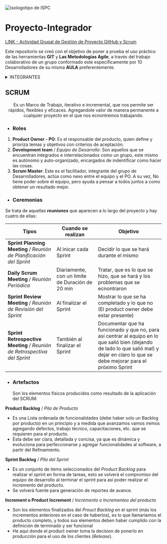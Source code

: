 ![isologotipo de ISPC](https://www.ispc.edu.ar/wp-content/uploads/2020/09/Isologotipo_ISPC_blanco-transparente-300x200.png)

# **Proyecto-Integrador**

[LINK - Actividad Grupal de Gestión de Proyecto GitHub y Scrum](https://docs.google.com/document/u/2/d/e/2PACX-1vTecj7MGt5aLd4ibNmO90P4II0fp95asnwLAKM1twv-9dAkJIpqWc9rIe643ZInFJJLl85vaW_vr-IV/pub)

Este repositorio se creó con el objetivo de poner a prueba el uso práctico de las herramientas **GIT** y **Las Metodologías Agile**, a través del trabajo colaborativo de un grupo conformado este especificamente por 10 Desarrolladores de su misma **AULA** preferentemente.

<details><summary>INTEGRANTES</summary>

| Integrante Nº | Nombre y Apellido | Correo | Usuario de GitHub | Rol |
| --- | --- | --- | --- | --- |
1 | Jesús Fernando Torres | fenderjt7@gmail.com | [@JFerT](https://github.com/JFerT) | Scrum Master
2 | Facundo Manuel Díaz Córdoba | facudiaz1738@hotmail.com | [@facumd](https://github.com/facumd) | Developer |
3 | Gustavo Antonio Cardozo	| gustavo.cardozo0@gmail.com | [@GusCardozo](https://github.com/GusCardozo) | Developer |
4 | Pablo Duarte | pablo37942@gmail.com | [@PulpoI](https://github.com/PulpoI) | Developer |	
5 | Sebastián Martín Tolaba | martin_091@hotmail.com | [@Martin-91](https://github.com/Martin-91) |  Developer |
6 | José Tomás Moya	| josetomasmoya11@gmail.com | [@MoyaJoseDev](https://github.com/JulietaOviedo) | Developer |
7 | Carla Julieta Oviedo | oviedojulietacarla@gmail.com | [@JulietaOviedo](https://github.com/JulietaOviedo)	| Developer |
8 | Francisco Giachero | giacherofranc22@gmail.com | [@Frangia22](https://github.com/Frangia22) | Developer |
9 | Valentino Giannico	| valentinogiannico04@gmail.com | [@Valenn4](https://github.com/Valenn4) | Developer |
10 | Joana Katherine Meza	 |joanakathemeza@hotmail.com | [@Joanamezaok](https://github.com/Joanamezaok) | Developer |

</details>

## **SCRUM**

<p align="center">Es un Marco de Trabajo, iterativo e incremental, que nos permite ser rápidos, flexibles y eficaces. Agregandole valor de manera permanente a cualquier proyecto en el que nos ecnontremos trabajando.<p>

* ### **Roles** ###

1. **Product Owner - PO**: Es el responsable del producto, quien define y prioriza temas y objetivos con criterios de aceptación.
2. **Development team** / *Equipo de Desarrollo*: Son aquellos que se encuentran integrados e interrelacionados como un grupo, este mismo es autónomo y auto-organizado, encargados de indentificar como hacer las cosas.
3. **Scrum Master**: Este es el facilitador, integrante del grupo de Desarrolladores, actúa como nexo entre el equipo y el PO. A su vez, No tiene poder sobre el equipo, pero ayuda a pensar a todos juntos a como obtener un resultado mejor.

* ### **Ceremonias** ###

Se trata de aquellas ***reuniones*** que aparecen a lo largo del proyecto y hay cuatro de ellas:

| Tipos | Cuando se realizan | Objetivo |
| --- | --- | --- |
 **Sprint Planning Meeting** / *Reunión de Planificación del Sprint* | Al inicar cada Sprint | Decidir lo que se hará durante el mismo |
 **Daily Scrum Meeting** / *Reunión Periódica* | Diariamente, con un limite de Duración de 20 min | Tratar, que es lo que se hizo, que se hará y los problemas que se ecnontraron |
 **Sprint Review Meeting** / *Reunión de Revisión del Sprint* | Al finalizar el Sprint | Mostrar lo que se ha completado y lo que no (El product owner debe estar presente)
 **Sprint Retrospective Meeting** / *Reunión de Retrospectiva del Sprint* | También al finalizar el Sprint | Documentar que ha funcionado y que no, para así centrar al equipo en lo que salió bien (dejando de lado lo que salió mal) y dejar en claro lo que se debe mejorar para el próximo Sprint |

* ### **Artefactos** ### 

    Son los elementos físicos producidos como resultado de la aplicación del SCRUM:

**Product Backlog** / *Pila de Producto* 

* Es una Lista ordenada de funcionalidades (debe haber solo un Backlog por producto) en un principio y a medida que avanzamos vamos iremos agregando defectos, trabajo técnico, capacitaciones, etc. que se requieren para el producto. 
* Ésta debe ser clara, detallada y concisa, ya que es dinámica y evoluciona para perfeccionarse y agregar funcionalidades al software, a partir del Refinamiento.

**Sprint Backlog** / *Pîla del Sprint*

* Es un conjunto de items seleccionados del *Product Backlog* para realizar el sprint en forma de tareas, esto se volverá el compromiso del equipo de desarrollo al terminar el sprint para así poder realizar el incremento del producto.
* Se volverá fuente para generación de reportes de avance.


**Increment o Product Increment** / *Incremento o Incrementeo del producto*

* Son los elementos finalizados del *Prouct Backlog* en el sprint (más los incrementos anteriores en el caso de haberlos), es lo que llamaríamos el producto completo, y todos sus elementos deben haber cumplido con la definición de terminado y ser funcional
* He aqui donde el product owner toma la decision de ponerlo en producción para el uso de los clientes (*Release*).


